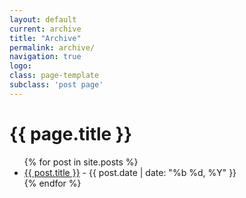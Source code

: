 ```yaml
---
layout: default
current: archive
title: "Archive"
permalink: archive/
navigation: true
logo: 
class: page-template
subclass: 'post page'
---
```


<h1>{{ page.title }}</h1>

<ul>
{% for post in site.posts %}
  <li>
    <!-- <a href="{{ post.url | prepend: site.baseurl }}">{{ post.title }}</a> -->
    <a href="{{ post.url | prepend: site.baseurl }}">{{ post.title }}</a>
    <span>- {{ post.date | date: "%b %d, %Y" }}</span>
  </li>
{% endfor %}
</ul>